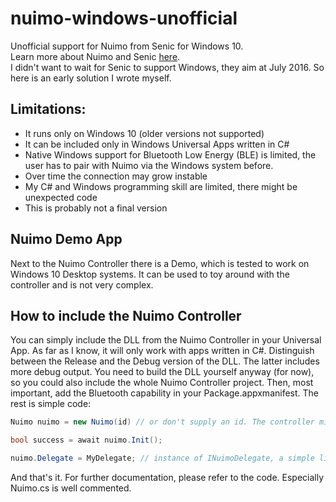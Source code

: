 # nuimo-windows-unofficial

Unofficial support for Nuimo from Senic for Windows 10.<br/>
Learn more about Nuimo and Senic [here](https://www.senic.com/).<br/>
I didn't want to wait for Senic to support Windows, they aim at July 2016.
So here is an early solution I wrote myself.

## Limitations:
 - It runs only on Windows 10 (older versions not supported)
 - It can be included only in Windows Universal Apps written in C#
 - Native Windows support for Bluetooth Low Energy (BLE) is limited, the user has to pair with Nuimo via the Windows system before.
 - Over time the connection may grow instable
 - My C# and Windows programming skill are limited, there might be unexpected code
 - This is probably not a final version

## Nuimo Demo App
Next to the Nuimo Controller there is a Demo, which is tested to work on Windows 10 Desktop systems. 
It can be used to toy around with the controller and is not very complex.

## How to include the Nuimo Controller
You can simply include the DLL from the Nuimo Controller in your Universal App. As far as I know, it will only work with apps written in C#. Distinguish between the Release and the Debug version of the DLL. The latter includes more debug output. You need to build the DLL yourself anyway (for now), so you could also include the whole Nuimo Controller project.
Then, most important, add the Bluetooth capability in your Package.appxmanifest.
The rest is simple code:
```csharp
Nuimo nuimo = new Nuimo(id) // or don't supply an id. The controller might find Nuimo anyway

bool success = await nuimo.Init();

nuimo.Delegate = MyDelegate; // instance of INuimoDelegate, a simple listener interface
```
And that's it. For further documentation, please refer to the code. Especially Nuimo.cs is well commented.
